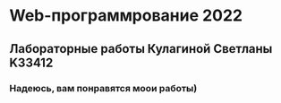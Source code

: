 # Web-программрование 2022

## Лабораторные работы Кулагиной Светланы K33412

### Надеюсь, вам понравятся моои работы)